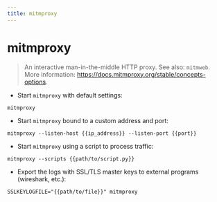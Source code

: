 ```yaml
---
title: mitmproxy
---
```

# mitmproxy

> An interactive man-in-the-middle HTTP proxy.
> See also: `mitmweb`.
> More information: <https://docs.mitmproxy.org/stable/concepts-options>.

- Start `mitmproxy` with default settings:

`mitmproxy`

- Start `mitmproxy` bound to a custom address and port:

`mitmproxy --listen-host {{ip_address}} --listen-port {{port}}`

- Start `mitmproxy` using a script to process traffic:

`mitmproxy --scripts {{path/to/script.py}}`

- Export the logs with SSL/TLS master keys to external programs (wireshark, etc.):

`SSLKEYLOGFILE="{{path/to/file}}" mitmproxy`
